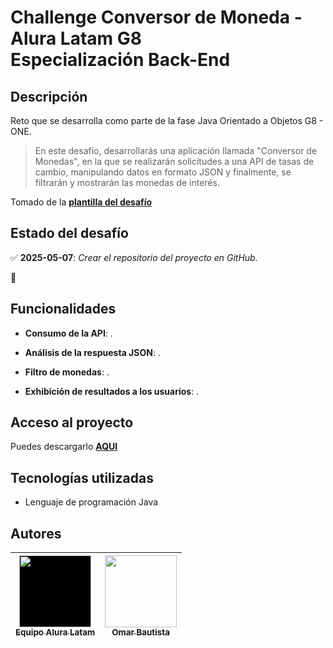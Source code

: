 # Challenge Conversor de Moneda - Alura Latam G8<br>Especialización Back-End

## Descripción
Reto que se desarrolla como parte de la fase Java Orientado a Objetos G8 - ONE.

>En este desafío, desarrollarás una aplicación llamada "Conversor de Monedas", en la que se realizarán solicitudes a una API de tasas de cambio, manipulando datos en formato JSON y finalmente, se filtrarán y mostrarán las monedas de interés.

Tomado de la **[plantilla del desafío](https://trello.com/b/RU41cvaQ/conversor-de-moneda-challenge-one-java-back-end)**

## Estado del desafío
:white_check_mark: **2025-05-07**: *Crear el repositorio del proyecto en GitHub.*

:cherries:


## Funcionalidades
- **Consumo de la API**: .

- **Análisis de la respuesta JSON**: .

- **Filtro de monedas**: .

- **Exhibición de resultados a los usuarios**: .

## Acceso al proyecto
Puedes descargarlo **[AQUI](https://github.com/oabm77/challenge-conversor-moneda/archive/refs/heads/master.zip)**

## Tecnologías utilizadas
- Lenguaje de programación Java

## Autores
| [<img src="https://www.aluracursos.com/assets/img/home/alura-logo.1730889068.svg" width=115 height=115 style="background-color:black;"><br><sub>Equipo Alura Latam</sub>](https://www.aluracursos.com) |  [<img src="https://live.staticflickr.com/65535/54296423135_023657de24_q_d.jpg" width=115><br><sub>Omar Bautista</sub>]([https://udocumentos.blogspot.com) |
| :---: | :---: |